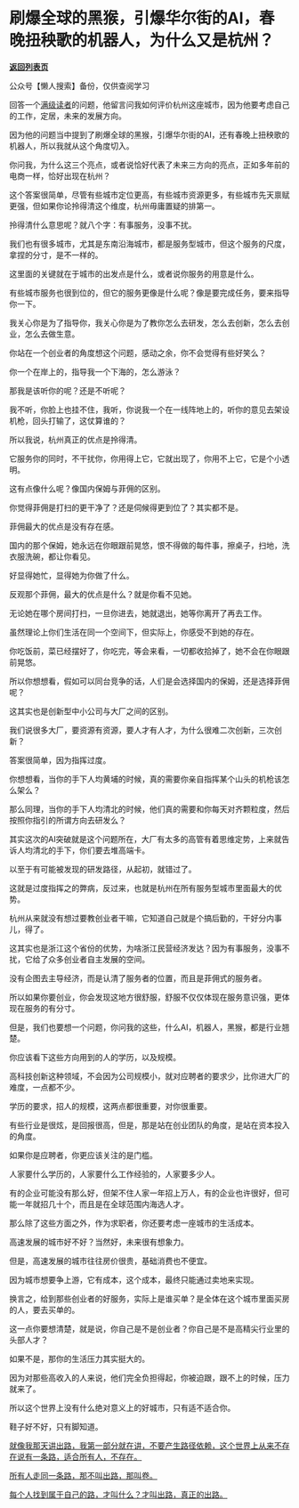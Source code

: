 # 刷爆全球的黑猴，引爆华尔街的AI，春晚扭秧歌的机器人，为什么又是杭州？

[**返回列表页**](/gzh/记忆承载3)

公众号【懒人搜索】备份，仅供查阅学习

回答一个[满级读者](https://mp.weixin.qq.com/s?__biz=Mzg4MTg2MzU3Mg==&mid=2247484492&idx=1&sn=fef3cef0267d0baa0a1bce3634252c5c&scene=21#wechat_redirect)的问题，他留言问我如何评价杭州这座城市，因为他要考虑自己的工作，定居，未来的发展方向。

因为他的问题当中提到了刷爆全球的黑猴，引爆华尔街的AI，还有春晚上扭秧歌的机器人，所以我就从这个角度切入。  

你问我，为什么这三个亮点，或者说恰好代表了未来三方向的亮点，正如多年前的电商一样，恰好出现在杭州？

这个答案很简单，尽管有些城市定位更高，有些城市资源更多，有些城市先天禀赋更强，但如果你论拎得清这个维度，杭州毋庸置疑的排第一。

拎得清什么意思呢？就八个字：有事服务，没事不扰。

我们也有很多城市，尤其是东南沿海城市，都是服务型城市，但这个服务的尺度，拿捏的分寸，是不一样的。  

这里面的关键就在于城市的出发点是什么，或者说你服务的用意是什么。

有些城市服务也很到位的，但它的服务更像是什么呢？像是要完成任务，要来指导你一下。  

我关心你是为了指导你，我关心你是为了教你怎么去研发，怎么去创新，怎么去创业，怎么去做生意。  

你站在一个创业者的角度想这个问题，感动之余，你不会觉得有些好笑么？  

你一个在岸上的，指导我一个下海的，怎么游泳？

那我是该听你的呢？还是不听呢？  

我不听，你脸上也挂不住，我听，你说我一个在一线阵地上的，听你的意见去架设机枪，回头打输了，这仗算谁的？

所以我说，杭州真正的优点是拎得清。  

它服务你的同时，不干扰你，你用得上它，它就出现了，你用不上它，它是个小透明。  

这有点像什么呢？像国内保姆与菲佣的区别。  

你觉得菲佣是打扫的更干净了？还是伺候得更到位了？其实都不是。

菲佣最大的优点是没有存在感。

国内的那个保姆，她永远在你眼跟前晃悠，恨不得做的每件事，擦桌子，扫地，洗衣服洗碗，都让你看见。

好显得她忙，显得她为你做了什么。  

反观那个菲佣，最大的优点是什么？就是你看不见她。

无论她在哪个房间打扫，一旦你进去，她就退出，她等你离开了再去工作。  

虽然理论上你们生活在同一个空间下，但实际上，你感受不到她的存在。  

你吃饭前，菜已经摆好了，你吃完，等会来看，一切都收拾掉了，她不会在你眼跟前晃悠。  

所以你想想看，假如可以同台竞争的话，人们是会选择国内的保姆，还是选择菲佣呢？  

这其实也是创新型中小公司与大厂之间的区别。

我们说很多大厂，要资源有资源，要人才有人才，为什么很难二次创新，三次创新？

答案很简单，因为指挥过度。

你想想看，当你的手下人均黄埔的时候，真的需要你亲自指挥某个山头的机枪该怎么架么？  

那么同理，当你的手下人均清北的时候，他们真的需要和你每天对齐颗粒度，然后按照你指引的所谓方向去研发么？

其实这次的AI突破就是这个问题所在，大厂有太多的高管有着思维定势，上来就告诉人均清北的手下，你们要去堆高端卡。  

以至于有可能被发现的研发路径，从起初，就错过了。  

这就是过度指挥之的弊病，反过来，也就是杭州在所有服务型城市里面最大的优势。

杭州从来就没有想过要教创业者干嘛，它知道自己就是个搞后勤的，干好分内事儿，得了。

这其实也是浙江这个省份的优势，为啥浙江民营经济发达？因为有事服务，没事不扰，它给了众多创业者自主发展的空间。  

没有企图去主导经济，而是认清了服务者的位置，而且是菲佣式的服务者。  

所以如果你要创业，你会发现这地方很舒服，舒服不仅仅体现在服务意识强，更体现在服务的有分寸。  

但是，我们也要想一个问题，你问我的这些，什么AI，机器人，黑猴，都是行业翘楚。  

你应该看下这些方向用到的人的学历，以及规模。  

高科技创新这种领域，不会因为公司规模小，就对应聘者的要求少，比你进大厂的难度，一点都不少。

学历的要求，招人的规模，这两点都很重要，对你很重要。

有些行业是很炫，是回报很高，但是，那是站在创业团队的角度，是站在资本投入的角度。  

如果你是应聘者，你更应该关注的是门槛。  

人家要什么学历的，人家要什么工作经验的，人家要多少人。  

有的企业可能没有那么好，但架不住人家一年招上万人，有的企业也许很好，但可能一年就招几十个，而且是在全球范围内海选人才。

那么除了这些方面之外，作为求职者，你还要考虑一座城市的生活成本。  

高速发展的城市好不好？当然好，未来很有想象力。  

但是，高速发展的城市往往房价很贵，基础消费也不便宜。

因为城市想要争上游，它有成本，这个成本，最终只能通过卖地来实现。

换言之，给到那些创业者的好服务，实际上是谁买单？是全体在这个城市里面买房的人，要去买单的。  

这一点你要想清楚，就是说，你自己是不是创业者？你自己是不是高精尖行业里的头部人才？  

如果不是，那你的生活压力其实挺大的。

因为对那些高收入的人来说，他们完全负担得起，你被迫跟，跟不上的时候，压力就来了。  

所以这个世界上没有什么绝对意义上的好城市，只有适不适合你。  

鞋子好不好，只有脚知道。

[就像我那天讲出路，我第一部分就在讲，不要产生路径依赖，这个世界上从来不存在说有一条路，适合所有人，不存在。](https://mp.weixin.qq.com/s?__biz=MzU3NDc5Nzc0NQ==&mid=2247529742&idx=1&sn=d7b78a887b8653739372c82973dd6266&scene=21#wechat_redirect)

[所有人走同一条路，那不叫出路，那叫卷。](https://mp.weixin.qq.com/s?__biz=MzU3NDc5Nzc0NQ==&mid=2247529742&idx=1&sn=d7b78a887b8653739372c82973dd6266&scene=21#wechat_redirect)

[每个人找到属于自己的路，才叫什么？才叫出路，真正的出路。](https://mp.weixin.qq.com/s?__biz=MzU3NDc5Nzc0NQ==&mid=2247529742&idx=1&sn=d7b78a887b8653739372c82973dd6266&scene=21#wechat_redirect)

